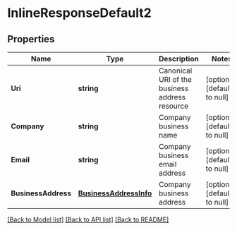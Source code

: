 # InlineResponseDefault2

## Properties
Name | Type | Description | Notes
------------ | ------------- | ------------- | -------------
**Uri** | **string** | Canonical URI of the business address resource | [optional] [default to null]
**Company** | **string** | Company business name | [optional] [default to null]
**Email** | **string** | Company business email address | [optional] [default to null]
**BusinessAddress** | [**BusinessAddressInfo**](BusinessAddressInfo.md) | Company business address | [optional] [default to null]

[[Back to Model list]](../README.md#documentation-for-models) [[Back to API list]](../README.md#documentation-for-api-endpoints) [[Back to README]](../README.md)


